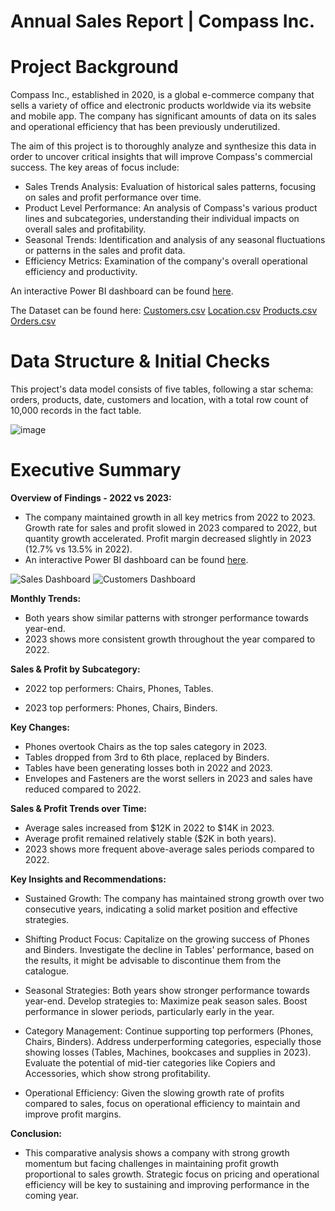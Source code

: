 # Annual Sales Report | Compass Inc.

# Project Background

Compass Inc., established in 2020, is a global e-commerce company that sells a variety of office and electronic products worldwide via its website and mobile app. The company has significant amounts of data on its sales and operational efficiency that has been previously underutilized.

The aim of this project is to thoroughly analyze and synthesize this data in order to uncover critical insights that will improve Compass's commercial success. The key areas of focus include:

- Sales Trends Analysis: Evaluation of historical sales patterns, focusing on sales and profit performance over time.
- Product Level Performance: An analysis of Compass's various product lines and subcategories, understanding their individual impacts on overall sales and profitability.
- Seasonal Trends: Identification and analysis of any seasonal fluctuations or patterns in the sales and profit data.
- Efficiency Metrics: Examination of the company's overall operational efficiency and productivity.

An interactive Power BI dashboard can be found [here](https://raw.githubusercontent.com/csiAI/Annual-Sales-Report-Compass-Inc./refs/heads/main/Annual%20Sales%20Report%20-%20Compass%20Inc.pbix).



The Dataset can be found here: [Customers.csv](https://github.com/user-attachments/files/16158677/Customers.csv)                           [Location.csv](https://github.com/user-attachments/files/16158678/Location.csv)
    [Products.csv](https://github.com/user-attachments/files/16158682/Products.csv)
    [Orders.csv](https://github.com/user-attachments/files/16158680/Orders.csv)





# Data Structure & Initial Checks

This project's data model consists of five tables, following a star schema: orders, products, date, customers and location, with a total row count of 10,000 records in the fact table.


![image](https://github.com/user-attachments/assets/fc10844c-56e4-4ae2-aa28-22e055cf9bfc)



# Executive Summary

**Overview of Findings - 2022 vs 2023:**

- The company maintained growth in all key metrics from 2022 to 2023. Growth rate for sales and profit slowed in 2023 compared to 2022, but quantity growth accelerated. Profit margin decreased slightly in 2023 (12.7% vs 13.5% in 2022).
- An interactive Power BI dashboard can be found [here](https://raw.githubusercontent.com/csiAI/Annual-Sales-Report-Compass-Inc./refs/heads/main/Annual%20Sales%20Report%20-%20Compass%20Inc.pbix).


![Sales Dashboard](https://github.com/user-attachments/assets/d275f61f-f581-4285-88a7-642387935838)
![Customers Dashboard](https://github.com/user-attachments/assets/1c6006cb-0bae-4d72-b882-f7d0f242c9ef)





**Monthly Trends:**

- Both years show similar patterns with stronger performance towards year-end.
- 2023 shows more consistent growth throughout the year compared to 2022.
  
**Sales & Profit by Subcategory:**

- 2022 top performers: Chairs, Phones, Tables.
  
- 2023 top performers: Phones, Chairs, Binders.
      
**Key Changes:**
    
- Phones overtook Chairs as the top sales category in 2023.
- Tables dropped from 3rd to 6th place, replaced by Binders.
- Tables have been generating losses both in 2022 and 2023.
- Envelopes and Fasteners are the worst sellers in 2023 and sales have reduced compared to 2022.

**Sales & Profit Trends over Time:**

- Average sales increased from $12K in 2022 to $14K in 2023.
- Average profit remained relatively stable ($2K in both years).
- 2023 shows more frequent above-average sales periods compared to 2022.

**Key Insights and Recommendations:**

- Sustained Growth: The company has maintained strong growth over two consecutive years, indicating a solid market position and effective strategies.
      
- Shifting Product Focus:
          	Capitalize on the growing success of Phones and Binders.
          	Investigate the decline in Tables' performance, based on the results, it might be advisable to discontinue them from the catalogue.
          
- Seasonal Strategies: Both years show stronger performance towards year-end. Develop strategies to:
           Maximize peak season sales.
          	Boost performance in slower periods, particularly early in the year.
          
- Category Management:
           Continue supporting top performers (Phones, Chairs, Binders).
           Address underperforming categories, especially those showing losses (Tables, Machines, bookcases and supplies in 2023).
           Evaluate the potential of mid-tier categories like Copiers and Accessories, which show strong profitability.
          
- Operational Efficiency: 
           Given the slowing growth rate of profits compared to sales, focus on operational efficiency to maintain and improve profit margins.

**Conclusion:**

- This comparative analysis shows a company with strong growth momentum but facing challenges in maintaining profit growth proportional to sales growth. Strategic focus on pricing and operational efficiency will be key to sustaining and improving performance in the coming year.
